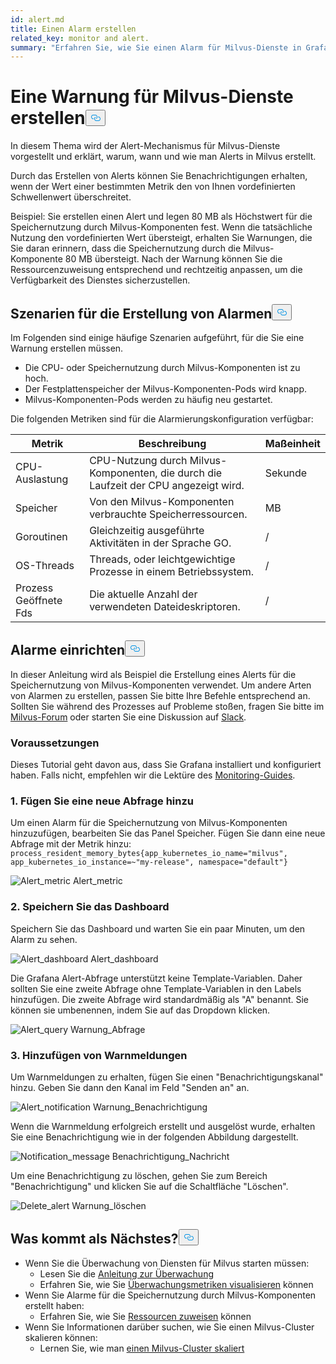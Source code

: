 ```yaml
---
id: alert.md
title: Einen Alarm erstellen
related_key: monitor and alert.
summary: "Erfahren Sie, wie Sie einen Alarm für Milvus-Dienste in Grafana erstellen."
---
```


<h1 id="Create-an-Alert-for-Milvus-Services" class="common-anchor-header">Eine Warnung für Milvus-Dienste erstellen<button data-href="#Create-an-Alert-for-Milvus-Services" class="anchor-icon" translate="no">
      <svg translate="no"
        aria-hidden="true"
        focusable="false"
        height="20"
        version="1.1"
        viewBox="0 0 16 16"
        width="16"
      >
        <path
          fill="#0092E4"
          fill-rule="evenodd"
          d="M4 9h1v1H4c-1.5 0-3-1.69-3-3.5S2.55 3 4 3h4c1.45 0 3 1.69 3 3.5 0 1.41-.91 2.72-2 3.25V8.59c.58-.45 1-1.27 1-2.09C10 5.22 8.98 4 8 4H4c-.98 0-2 1.22-2 2.5S3 9 4 9zm9-3h-1v1h1c1 0 2 1.22 2 2.5S13.98 12 13 12H9c-.98 0-2-1.22-2-2.5 0-.83.42-1.64 1-2.09V6.25c-1.09.53-2 1.84-2 3.25C6 11.31 7.55 13 9 13h4c1.45 0 3-1.69 3-3.5S14.5 6 13 6z"
        ></path>
      </svg>
    </button></h1><p>In diesem Thema wird der Alert-Mechanismus für Milvus-Dienste vorgestellt und erklärt, warum, wann und wie man Alerts in Milvus erstellt.</p>
<p>Durch das Erstellen von Alerts können Sie Benachrichtigungen erhalten, wenn der Wert einer bestimmten Metrik den von Ihnen vordefinierten Schwellenwert überschreitet.</p>
<p>Beispiel: Sie erstellen einen Alert und legen 80 MB als Höchstwert für die Speichernutzung durch Milvus-Komponenten fest. Wenn die tatsächliche Nutzung den vordefinierten Wert übersteigt, erhalten Sie Warnungen, die Sie daran erinnern, dass die Speichernutzung durch die Milvus-Komponente 80 MB übersteigt. Nach der Warnung können Sie die Ressourcenzuweisung entsprechend und rechtzeitig anpassen, um die Verfügbarkeit des Dienstes sicherzustellen.</p>
<h2 id="Scenarios-for-creating-alerts" class="common-anchor-header">Szenarien für die Erstellung von Alarmen<button data-href="#Scenarios-for-creating-alerts" class="anchor-icon" translate="no">
      <svg translate="no"
        aria-hidden="true"
        focusable="false"
        height="20"
        version="1.1"
        viewBox="0 0 16 16"
        width="16"
      >
        <path
          fill="#0092E4"
          fill-rule="evenodd"
          d="M4 9h1v1H4c-1.5 0-3-1.69-3-3.5S2.55 3 4 3h4c1.45 0 3 1.69 3 3.5 0 1.41-.91 2.72-2 3.25V8.59c.58-.45 1-1.27 1-2.09C10 5.22 8.98 4 8 4H4c-.98 0-2 1.22-2 2.5S3 9 4 9zm9-3h-1v1h1c1 0 2 1.22 2 2.5S13.98 12 13 12H9c-.98 0-2-1.22-2-2.5 0-.83.42-1.64 1-2.09V6.25c-1.09.53-2 1.84-2 3.25C6 11.31 7.55 13 9 13h4c1.45 0 3-1.69 3-3.5S14.5 6 13 6z"
        ></path>
      </svg>
    </button></h2><p>Im Folgenden sind einige häufige Szenarien aufgeführt, für die Sie eine Warnung erstellen müssen.</p>
<ul>
<li>Die CPU- oder Speichernutzung durch Milvus-Komponenten ist zu hoch.</li>
<li>Der Festplattenspeicher der Milvus-Komponenten-Pods wird knapp.</li>
<li>Milvus-Komponenten-Pods werden zu häufig neu gestartet.</li>
</ul>
<p>Die folgenden Metriken sind für die Alarmierungskonfiguration verfügbar:</p>
<table>
<thead>
<tr><th>Metrik</th><th>Beschreibung</th><th>Maßeinheit</th></tr>
</thead>
<tbody>
<tr><td>CPU-Auslastung</td><td>CPU-Nutzung durch Milvus-Komponenten, die durch die Laufzeit der CPU angezeigt wird.</td><td>Sekunde</td></tr>
<tr><td>Speicher</td><td>Von den Milvus-Komponenten verbrauchte Speicherressourcen.</td><td>MB</td></tr>
<tr><td>Goroutinen</td><td>Gleichzeitig ausgeführte Aktivitäten in der Sprache GO.</td><td>/</td></tr>
<tr><td>OS-Threads</td><td>Threads, oder leichtgewichtige Prozesse in einem Betriebssystem.</td><td>/</td></tr>
<tr><td>Prozess Geöffnete Fds</td><td>Die aktuelle Anzahl der verwendeten Dateideskriptoren.</td><td>/</td></tr>
</tbody>
</table>
<h2 id="Set-up-alerts" class="common-anchor-header">Alarme einrichten<button data-href="#Set-up-alerts" class="anchor-icon" translate="no">
      <svg translate="no"
        aria-hidden="true"
        focusable="false"
        height="20"
        version="1.1"
        viewBox="0 0 16 16"
        width="16"
      >
        <path
          fill="#0092E4"
          fill-rule="evenodd"
          d="M4 9h1v1H4c-1.5 0-3-1.69-3-3.5S2.55 3 4 3h4c1.45 0 3 1.69 3 3.5 0 1.41-.91 2.72-2 3.25V8.59c.58-.45 1-1.27 1-2.09C10 5.22 8.98 4 8 4H4c-.98 0-2 1.22-2 2.5S3 9 4 9zm9-3h-1v1h1c1 0 2 1.22 2 2.5S13.98 12 13 12H9c-.98 0-2-1.22-2-2.5 0-.83.42-1.64 1-2.09V6.25c-1.09.53-2 1.84-2 3.25C6 11.31 7.55 13 9 13h4c1.45 0 3-1.69 3-3.5S14.5 6 13 6z"
        ></path>
      </svg>
    </button></h2><p>In dieser Anleitung wird als Beispiel die Erstellung eines Alerts für die Speichernutzung von Milvus-Komponenten verwendet. Um andere Arten von Alarmen zu erstellen, passen Sie bitte Ihre Befehle entsprechend an. Sollten Sie während des Prozesses auf Probleme stoßen, fragen Sie bitte im <a href="https://discuss.milvus.io/">Milvus-Forum</a> oder starten Sie eine Diskussion auf <a href="https://join.slack.com/t/milvusio/shared_invite/zt-e0u4qu3k-bI2GDNys3ZqX1YCJ9OM~GQ">Slack</a>.</p>
<h3 id="Prerequisites" class="common-anchor-header">Voraussetzungen</h3><p>Dieses Tutorial geht davon aus, dass Sie Grafana installiert und konfiguriert haben. Falls nicht, empfehlen wir die Lektüre des <a href="/docs/de/v2.5.x/monitor.md">Monitoring-Guides</a>.</p>
<h3 id="1-Add-a-new-query" class="common-anchor-header">1. Fügen Sie eine neue Abfrage hinzu</h3><p>Um einen Alarm für die Speichernutzung von Milvus-Komponenten hinzuzufügen, bearbeiten Sie das Panel Speicher. Fügen Sie dann eine neue Abfrage mit der Metrik hinzu: <code translate="no">process_resident_memory_bytes{app_kubernetes_io_name=&quot;milvus&quot;, app_kubernetes_io_instance=~&quot;my-release&quot;, namespace=&quot;default&quot;}</code></p>
<p>
  
   <span class="img-wrapper"> <img translate="no" src="/docs/v2.5.x/assets/alert_metric.png" alt="Alert_metric" class="doc-image" id="alert_metric" />
   </span> <span class="img-wrapper"> <span>Alert_metric</span> </span></p>
<h3 id="2-Save-the-dashboard" class="common-anchor-header">2. Speichern Sie das Dashboard</h3><p>Speichern Sie das Dashboard und warten Sie ein paar Minuten, um den Alarm zu sehen.</p>
<p>
  
   <span class="img-wrapper"> <img translate="no" src="/docs/v2.5.x/assets/alert_dashboard.png" alt="Alert_dashboard" class="doc-image" id="alert_dashboard" />
   </span> <span class="img-wrapper"> <span>Alert_dashboard</span> </span></p>
<p>Die Grafana Alert-Abfrage unterstützt keine Template-Variablen. Daher sollten Sie eine zweite Abfrage ohne Template-Variablen in den Labels hinzufügen. Die zweite Abfrage wird standardmäßig als "A" benannt. Sie können sie umbenennen, indem Sie auf das Dropdown klicken.</p>
<p>
  
   <span class="img-wrapper"> <img translate="no" src="/docs/v2.5.x/assets/alert_query.png" alt="Alert_query" class="doc-image" id="alert_query" />
   </span> <span class="img-wrapper"> <span>Warnung_Abfrage</span> </span></p>
<h3 id="3-Add-alert-notifications" class="common-anchor-header">3. Hinzufügen von Warnmeldungen</h3><p>Um Warnmeldungen zu erhalten, fügen Sie einen &quot;Benachrichtigungskanal&quot; hinzu. Geben Sie dann den Kanal im Feld &quot;Senden an&quot; an.</p>
<p>
  
   <span class="img-wrapper"> <img translate="no" src="/docs/v2.5.x/assets/alert_notification.png" alt="Alert_notification" class="doc-image" id="alert_notification" />
   </span> <span class="img-wrapper"> <span>Warnung_Benachrichtigung</span> </span></p>
<p>Wenn die Warnmeldung erfolgreich erstellt und ausgelöst wurde, erhalten Sie eine Benachrichtigung wie in der folgenden Abbildung dargestellt.</p>
<p>
  
   <span class="img-wrapper"> <img translate="no" src="/docs/v2.5.x/assets/notification_message.png" alt="Notification_message" class="doc-image" id="notification_message" />
   </span> <span class="img-wrapper"> <span>Benachrichtigung_Nachricht</span> </span></p>
<p>Um eine Benachrichtigung zu löschen, gehen Sie zum Bereich "Benachrichtigung" und klicken Sie auf die Schaltfläche "Löschen".</p>
<p>
  
   <span class="img-wrapper"> <img translate="no" src="/docs/v2.5.x/assets/delete_alert.png" alt="Delete_alert" class="doc-image" id="delete_alert" />
   </span> <span class="img-wrapper"> <span>Warnung_löschen</span> </span></p>
<h2 id="Whats-next" class="common-anchor-header">Was kommt als Nächstes?<button data-href="#Whats-next" class="anchor-icon" translate="no">
      <svg translate="no"
        aria-hidden="true"
        focusable="false"
        height="20"
        version="1.1"
        viewBox="0 0 16 16"
        width="16"
      >
        <path
          fill="#0092E4"
          fill-rule="evenodd"
          d="M4 9h1v1H4c-1.5 0-3-1.69-3-3.5S2.55 3 4 3h4c1.45 0 3 1.69 3 3.5 0 1.41-.91 2.72-2 3.25V8.59c.58-.45 1-1.27 1-2.09C10 5.22 8.98 4 8 4H4c-.98 0-2 1.22-2 2.5S3 9 4 9zm9-3h-1v1h1c1 0 2 1.22 2 2.5S13.98 12 13 12H9c-.98 0-2-1.22-2-2.5 0-.83.42-1.64 1-2.09V6.25c-1.09.53-2 1.84-2 3.25C6 11.31 7.55 13 9 13h4c1.45 0 3-1.69 3-3.5S14.5 6 13 6z"
        ></path>
      </svg>
    </button></h2><ul>
<li>Wenn Sie die Überwachung von Diensten für Milvus starten müssen:<ul>
<li>Lesen Sie die <a href="/docs/de/v2.5.x/monitor.md">Anleitung zur Überwachung</a></li>
<li>Erfahren Sie, wie Sie <a href="/docs/de/v2.5.x/visualize.md">Überwachungsmetriken visualisieren</a> können</li>
</ul></li>
<li>Wenn Sie Alarme für die Speichernutzung durch Milvus-Komponenten erstellt haben:<ul>
<li>Erfahren Sie, wie Sie <a href="/docs/de/v2.5.x/allocate.md#standalone">Ressourcen zuweisen</a> können</li>
</ul></li>
<li>Wenn Sie Informationen darüber suchen, wie Sie einen Milvus-Cluster skalieren können:<ul>
<li>Lernen Sie, wie man <a href="/docs/de/v2.5.x/scaleout.md">einen Milvus-Cluster skaliert</a></li>
</ul></li>
</ul>
